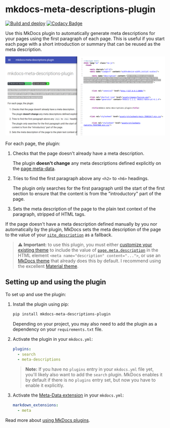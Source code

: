 # mkdocs-meta-descriptions-plugin

[![Build and deploy](https://github.com/prcr/mkdocs-meta-descriptions-plugin/actions/workflows/build-deploy.yml/badge.svg?branch=main)](https://github.com/prcr/mkdocs-meta-descriptions-plugin/actions/workflows/build-deploy.yml)
[![Codacy Badge](https://app.codacy.com/project/badge/Grade/08bc759a053f475091318f53ea67bd05)](https://www.codacy.com/gh/prcr/mkdocs-meta-descriptions-plugin/dashboard?utm_source=github.com&amp;utm_medium=referral&amp;utm_content=prcr/mkdocs-meta-descriptions-plugin&amp;utm_campaign=Badge_Grade)

Use this MkDocs plugin to automatically generate meta descriptions for your pages using the first paragraph of each page. This is useful if you start each page with a short introduction or summary that can be reused as the meta description.

![Meta description obtained from first paragraph of the page](images/readme-example.png)

For each page, the plugin:

1.  Checks that the page doesn't already have a meta description.
    
    The plugin **doesn't change** any meta descriptions defined explicitly on the [page meta-data](https://www.mkdocs.org/user-guide/writing-your-docs/#meta-data).

2.  Tries to find the first paragraph above any `<h2>` to `<h6>` headings.
   
    The plugin only searches for the first paragraph until the start of the first section to ensure that the content is from the "introductory" part of the page.

3.  Sets the meta description of the page to the plain text context of the paragraph, stripped of HTML tags.

If the page doesn't have a meta description defined manually by you nor automatically by the plugin, MkDocs sets the meta description of the page to the value of your [`site_description`](https://www.mkdocs.org/user-guide/configuration/#site_description) as a fallback.

> ⚠️ **Important:** to use this plugin, you must either [customize your existing theme](https://www.mkdocs.org/user-guide/styling-your-docs/#overriding-template-blocks) to include the value of [`page.meta.description`](https://www.mkdocs.org/user-guide/custom-themes/#pagemeta) in the HTML element `<meta name="description" content="...">`, or use an [MkDocs theme](https://github.com/mkdocs/mkdocs/wiki/MkDocs-Themes) that already does this by default. I recommend using the excellent [Material theme](https://github.com/squidfunk/mkdocs-material).

## Setting up and using the plugin

To set up and use the plugin:

1.  Install the plugin using pip:

    ```bash
    pip install mkdocs-meta-descriptions-plugin
    ```
    
    Depending on your project, you may also need to add the plugin as a dependency on your `requirements.txt` file.

2.  Activate the plugin in your `mkdocs.yml`:

    ```yaml
    plugins:
      - search
      - meta-descriptions
    ```

    > **Note:** If you have no `plugins` entry in your `mkdocs.yml` file yet, you'll likely also want to add the `search` plugin. MkDocs enables it by default if there is no `plugins` entry set, but now you have to enable it explicitly.
    
3.  Activate the [Meta-Data extension](https://python-markdown.github.io/extensions/meta_data/) in your `mkdocs.yml`:

    ```yaml
    markdown_extensions:
      - meta
    ```

Read more about [using MkDocs plugins](http://www.mkdocs.org/user-guide/plugins/).

